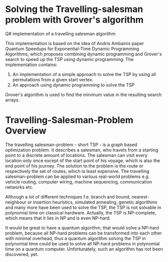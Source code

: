 # Solving the Travelling-salesman problem with Grover's algorithm
Q# implementation of a travelling salesman algorithm 

This implementation is based on the idea of Andris Ambainis paper Quantum Speedups for Exponential-Time Dynamic Programming Algorithms,
which proposes combining dynamic programming and Grover's search to speed up the TSP using dynamic programming. The implementation 
contains:

1. An implementation of a simple approach to solve the TSP by using all permutations from a given start vertex. 
2. An approach using dynamic programming to solve the TSP

Grover's algorithm is used to find the minimum value in the resulting search arrays. 


# Travelling-Salesman-Problem Overview
The travelling salesman-problem - short TSP - is a graph based optimization problem. 
It describes a salesman, who travels from a starting point to a discrete amount of locations. 
The salesman can visit every location only once except of the start point of his voyage, which is also the end point of his journey. 
The solution to the problem is the route or respectively the set of routes, which is least expensive. 
The travelling salesman-problem can be applied to various real-world problems e.g. vehicle routing, computer wiring, machine sequencing, 
communication networks etc. 

Although a lot of different techniques f.e. branch and bound, nearest-neighbour or insertion heuristics, simulated annealing, genetic algorithms 
and many more  have been used to solve the TSP, the TSP is not solvable in polynomial time on classical hardware.
Actually, the TSP is NP-complete, which means that it lies in NP and is even NP-hard. 

It would be great to have a quantum algorithm, that would solve a NP-hard problem, because all NP-hard problems can be transformed into each other with 
minimal overhead, thus a quantum algorithm solving the TSP in polynomial time could be used to solve all NP-hard problems in polynomial time on a quantum 
computer. Unfortunately, such an algorithm has not been discovered, yet. 



